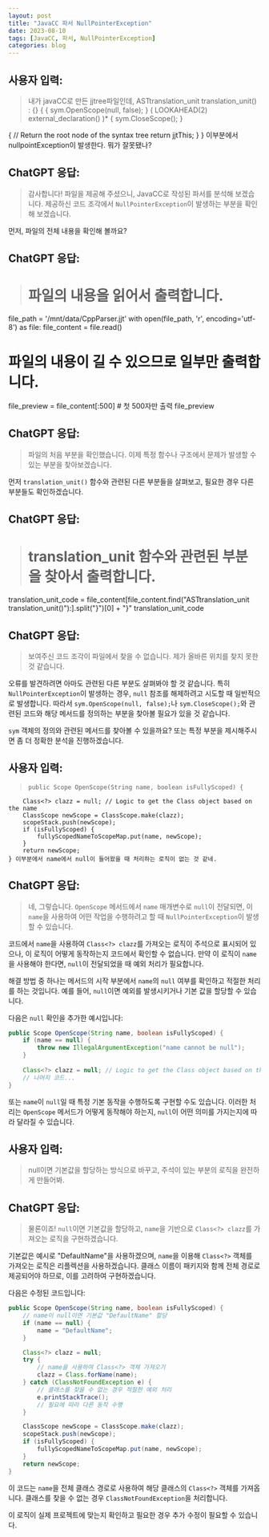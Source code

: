 ```yaml
---
layout: post
title: "JavaCC 파서 NullPointerException"
date: 2023-08-10
tags: [JavaCC, 파서, NullPointerException]
categories: blog
---
```


## 사용자 입력:
> 내가 javaCC로 만든 jjtree파일인데, ASTtranslation_unit translation_unit() :
{}
{
   { sym.OpenScope(null, false); }
   ( LOOKAHEAD(2) external_declaration() )* <EOF>
   { sym.CloseScope();
   }

   {           // Return the root node of the syntax tree
    return jjtThis;
   }
} 이부분에서 nullpointException이 발생한다. 뭐가 잘못됐나?

## ChatGPT 응답:
> 감사합니다! 파일을 제공해 주셨으니, JavaCC로 작성된 파서를 분석해 보겠습니다. 제공하신 코드 조각에서 `NullPointerException`이 발생하는 부분을 확인해 보겠습니다.

먼저, 파일의 전체 내용을 확인해 볼까요?

## ChatGPT 응답:
> # 파일의 내용을 읽어서 출력합니다.
file_path = '/mnt/data/CppParser.jjt'
with open(file_path, 'r', encoding='utf-8') as file:
    file_content = file.read()

# 파일의 내용이 길 수 있으므로 일부만 출력합니다.
file_preview = file_content[:500]  # 첫 500자만 출력
file_preview

## ChatGPT 응답:
> 파일의 처음 부분을 확인했습니다. 이제 특정 함수나 구조에서 문제가 발생할 수 있는 부분을 찾아보겠습니다.

먼저 `translation_unit()` 함수와 관련된 다른 부분들을 살펴보고, 필요한 경우 다른 부분들도 확인하겠습니다.

## ChatGPT 응답:
> # translation_unit 함수와 관련된 부분을 찾아서 출력합니다.
translation_unit_code = file_content[file_content.find("ASTtranslation_unit translation_unit()"):].split("}")[0] + "}"
translation_unit_code

## ChatGPT 응답:
> 보여주신 코드 조각이 파일에서 찾을 수 없습니다. 제가 올바른 위치를 찾지 못한 것 같습니다.

오류를 발견하려면 아마도 관련된 다른 부분도 살펴봐야 할 것 같습니다. 특히 `NullPointerException`이 발생하는 경우, `null` 참조를 해제하려고 시도할 때 일반적으로 발생합니다. 따라서 `sym.OpenScope(null, false);`나 `sym.CloseScope();`와 관련된 코드와 해당 메서드를 정의하는 부분을 찾아볼 필요가 있을 것 같습니다.

`sym` 객체의 정의와 관련된 메서드를 찾아볼 수 있을까요? 또는 특정 부분을 제시해주시면 좀 더 정확한 분석을 진행하겠습니다.

## 사용자 입력:
>     public Scope OpenScope(String name, boolean isFullyScoped) {
        Class<?> clazz = null; // Logic to get the Class object based on the name
        ClassScope newScope = ClassScope.make(clazz);
        scopeStack.push(newScope);
        if (isFullyScoped) {
            fullyScopedNameToScopeMap.put(name, newScope);
        }
        return newScope;
    } 이부분에서 name에서 null이 들어왔을 때 처리하는 로직이 없는 것 같네.

## ChatGPT 응답:
> 네, 그렇습니다. `OpenScope` 메서드에서 `name` 매개변수로 `null`이 전달되면, 이 `name`을 사용하여 어떤 작업을 수행하려고 할 때 `NullPointerException`이 발생할 수 있습니다.

코드에서 `name`을 사용하여 `Class<?> clazz`를 가져오는 로직이 주석으로 표시되어 있으나, 이 로직이 어떻게 동작하는지 코드에서 확인할 수 없습니다. 만약 이 로직이 `name`을 사용해야 한다면, `null`이 전달되었을 때 예외 처리가 필요합니다.

해결 방법 중 하나는 메서드의 시작 부분에서 `name`의 `null` 여부를 확인하고 적절한 처리를 하는 것입니다. 예를 들어, `null`이면 예외를 발생시키거나 기본 값을 할당할 수 있습니다.

다음은 `null` 확인을 추가한 예시입니다:

```java
public Scope OpenScope(String name, boolean isFullyScoped) {
    if (name == null) {
        throw new IllegalArgumentException("name cannot be null");
    }
    
    Class<?> clazz = null; // Logic to get the Class object based on the name
    // 나머지 코드...
}
```

또는 `name`이 `null`일 때 특정 기본 동작을 수행하도록 구현할 수도 있습니다. 이러한 처리는 `OpenScope` 메서드가 어떻게 동작해야 하는지, `null`이 어떤 의미를 가지는지에 따라 달라질 수 있습니다.

## 사용자 입력:
> null이면 기본값을 할당하는 방식으로 바꾸고, 주석이 있는 부분의 로직을 완전하게 만들어봐.

## ChatGPT 응답:
> 물론이죠! `null`이면 기본값을 할당하고, `name`을 기반으로 `Class<?> clazz`를 가져오는 로직을 구현하겠습니다.

기본값은 예시로 "DefaultName"을 사용하겠으며, `name`을 이용해 `Class<?>` 객체를 가져오는 로직은 리플렉션을 사용하겠습니다. 클래스 이름이 패키지와 함께 전체 경로로 제공되어야 하므로, 이를 고려하여 구현하겠습니다.

다음은 수정된 코드입니다:

```java
public Scope OpenScope(String name, boolean isFullyScoped) {
    // name이 null이면 기본값 "DefaultName" 할당
    if (name == null) {
        name = "DefaultName";
    }

    Class<?> clazz = null;
    try {
        // name을 사용하여 Class<?> 객체 가져오기
        clazz = Class.forName(name);
    } catch (ClassNotFoundException e) {
        // 클래스를 찾을 수 없는 경우 적절한 예외 처리
        e.printStackTrace();
        // 필요에 따라 다른 동작 수행
    }

    ClassScope newScope = ClassScope.make(clazz);
    scopeStack.push(newScope);
    if (isFullyScoped) {
        fullyScopedNameToScopeMap.put(name, newScope);
    }
    return newScope;
}
```

이 코드는 `name`을 전체 클래스 경로로 사용하여 해당 클래스의 `Class<?>` 객체를 가져옵니다. 클래스를 찾을 수 없는 경우 `ClassNotFoundException`을 처리합니다.

이 로직이 실제 프로젝트에 맞는지 확인하고 필요한 경우 추가 수정이 필요할 수 있습니다.


